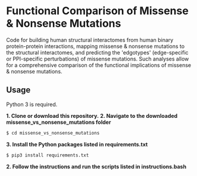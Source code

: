 # Functional Comparison of Missense & Nonsense Mutations

Code for building human structural interactomes from human binary protein-protein interactions, mapping missense & nonsense mutations to the structural interactomes, and predicting the 'edgotypes' (edge-specific or PPI-specific perturbations) of missense mutations. Such analyses allow for a comprehensive comparison of the functional implications of missense & nonsense mutations.

## Usage

Python 3 is required.

**1. Clone or download this repository.**
**2. Navigate to the downloaded missense_vs_nonsense_mutations folder**
```bash
$ cd missense_vs_nonsense_mutations
```
**3. Install the Python packages listed in requirements.txt**
```bash
$ pip3 install requirements.txt
```
**2. Follow the instructions and run the scripts listed in instructions.bash**